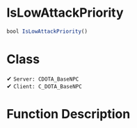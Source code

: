 # IsLowAttackPriority
```js
bool IsLowAttackPriority()
```
# Class
✔ `Server: CDOTA_BaseNPC`  
✔ `Client: C_DOTA_BaseNPC`  

# Function Description


